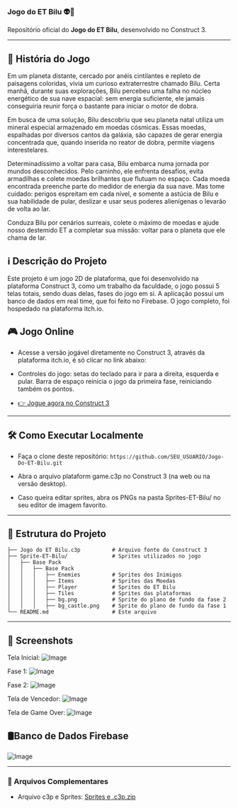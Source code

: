 ### Jogo do ET Bilu 👽🚀

Repositório oficial do **Jogo do ET Bilu**, desenvolvido no Construct 3.

---

## 📖 História do Jogo

Em um planeta distante, cercado por anéis cintilantes e repleto de paisagens coloridas, vivia um curioso extraterrestre chamado Bilu. Certa manhã, durante suas explorações, Bilu percebeu uma falha no núcleo energético de sua nave espacial: sem energia suficiente, ele jamais conseguiria reunir força o bastante para iniciar o motor de dobra.

Em busca de uma solução, Bilu descobriu que seu planeta natal utiliza um mineral especial armazenado em moedas cósmicas. Essas moedas, espalhadas por diversos cantos da galáxia, são capazes de gerar energia concentrada que, quando inserida no reator de dobra, permite viagens interestelares.

Determinadíssimo a voltar para casa, Bilu embarca numa jornada por mundos desconhecidos. Pelo caminho, ele enfrenta desafios, evita armadilhas e colete moedas brilhantes que flutuam no espaço. Cada moeda encontrada preenche parte do medidor de energia da sua nave. Mas tome cuidado: perigos espreitam em cada nível, e somente a astúcia de Bilu e sua habilidade de pular, deslizar e usar seus poderes alienígenas o levarão de volta ao lar.

Conduza Bilu por cenários surreais, colete o máximo de moedas e ajude nosso destemido ET a completar sua missão: voltar para o planeta que ele chama de lar.

## ℹ️ Descrição do Projeto

Este projeto é um jogo 2D de plataforma, que foi desenvolvido na plataforma Construct 3, como um trabalho da faculdade, o jogo possui 5 telas totais, sendo duas delas, fases do jogo em si. A aplicação possui um banco de dados em real time, que foi feito no Firebase. O jogo completo, foi hospedado na plataforma itch.io.

## 🎮 Jogo Online

- Acesse a versão jogável diretamente no Construct 3, através da plataforma itch.io, é só clicar no link abaixo:

- Controles do jogo: setas do teclado para ir para a direita, esquerda e pular. Barra de espaço reinicia o jogo da primeira fase, reiniciando também os pontos.

- [👉 Jogue agora no Construct 3](https://lhbizzi.itch.io/jogo-do-et-bilu)

---

## 🛠 Como Executar Localmente

- Faça o clone deste repositório:
```https://github.com/SEU_USUARIO/Jogo-Do-ET-Bilu.git```

- Abra o arquivo plataform game.c3p no Construct 3 (na web ou na versão desktop).
- Caso queira editar sprites, abra os PNGs na pasta Sprites-ET-Bilu/ no seu editor de imagem favorito.

---

## 📂 Estrutura do Projeto

```
├── Jogo do ET Bilu.c3p          # Arquivo fonte do Construct 3
├── Sprite-ET-Bilu/              # Sprites utilizados no jogo
│   ├── Base Pack
│   │   ├── Base Pack
│   │   │   ├── Enemies          # Sprites dos Inimigos
│   │   │   ├── Items            # Sprites das Moedas 
│   │   │   ├── Player           # Sprites do ET Bilu
│   │   │   ├── Tiles            # Sprites das plataformas
│   │   │   ├── bg.png           # Sprite do plano de fundo da fase 2
│   │   │   ├── bg_castle.png    # Sprite do plano de fundo da fase 1                         
└── README.md                    # Este arquivo
```

---

## 📸 Screenshots

Tela Inicial:
![Image](https://github.com/user-attachments/assets/9fc3b6e5-a63d-4ae0-b1ab-fbbc742daf65)

Fase 1:
![Image](https://github.com/user-attachments/assets/b2f05cd3-68ca-4371-81d9-96a5eb4d1757)

Fase 2:
![Image](https://github.com/user-attachments/assets/c3b0a4bd-3633-4b63-ab7b-364b0f86ccab)

Tela de Vencedor:
![Image](https://github.com/user-attachments/assets/891c1bf5-f9fe-4c75-a8a5-55f82851f8ae)

Tela de Game Over:
![Image](https://github.com/user-attachments/assets/1c2e5a93-2abe-4ea5-917c-1c96243d6350)

## 🛢️Banco de Dados Firebase
![Image](https://github.com/user-attachments/assets/c00decdd-11c2-4d4c-8cd4-784f84aa4ead)

---

### 📂 Arquivos Complementares
- Arquivo c3p e Sprites:
[Sprites e .c3p.zip](https://github.com/user-attachments/files/19908397/Sprites.e.c3p.zip)
    
